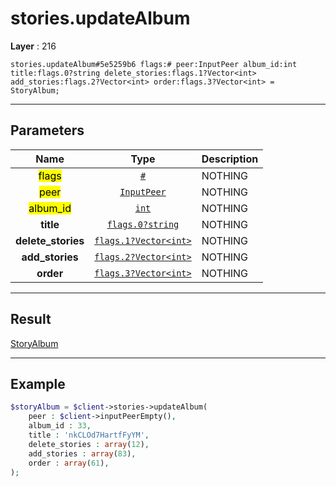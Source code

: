 # stories.updateAlbum

**Layer** : 216

```tl
stories.updateAlbum#5e5259b6 flags:# peer:InputPeer album_id:int title:flags.0?string delete_stories:flags.1?Vector<int> add_stories:flags.2?Vector<int> order:flags.3?Vector<int> = StoryAlbum;
```

---

## Parameters

| Name | Type | Description |
| :---: | :---: | :--- |
| <mark>flags</mark> | [`#`](type/#) | NOTHING |
| <mark>peer</mark> | [`InputPeer`](type/InputPeer) | NOTHING |
| <mark>album_id</mark> | [`int`](type/int) | NOTHING |
| **title** | [`flags.0?string`](type/string) | NOTHING |
| **delete_stories** | [`flags.1?Vector<int>`](type/int) | NOTHING |
| **add_stories** | [`flags.2?Vector<int>`](type/int) | NOTHING |
| **order** | [`flags.3?Vector<int>`](type/int) | NOTHING |

---

## Result

[StoryAlbum](type/StoryAlbum)

---

## Example

```php
$storyAlbum = $client->stories->updateAlbum(
	peer : $client->inputPeerEmpty(),
	album_id : 33,
	title : 'nkCLOd7HartfFyYM',
	delete_stories : array(12),
	add_stories : array(83),
	order : array(61),
);
```